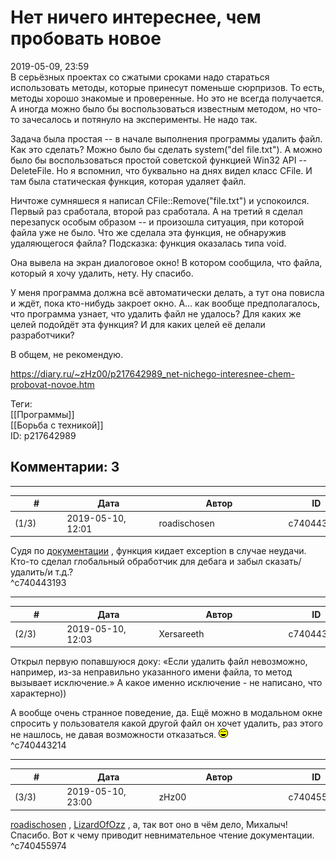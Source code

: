 Нет ничего интереснее, чем пробовать новое
==========================================

  
2019-05-09, 23:59  
 В серьёзных проектах со сжатыми сроками надо стараться использовать методы, которые принесут поменьше сюрпризов. То есть, методы хорошо знакомые и проверенные. Но это не всегда получается. А иногда можно было бы воспользоваться известным методом, но что-то зачесалось и потянуло на эксперименты. Не надо так.   
   
 Задача была простая -- в начале выполнения программы удалить файл. Как это сделать? Можно было бы сделать system("del file.txt"). А можно было бы воспользоваться простой советской функцией Win32 API -- DeleteFile. Но я вспомнил, что буквально на днях видел класс CFile. И там была статическая функция, которая удаляет файл.   
   
 Ничтоже сумняшеся я написал CFile::Remove("file.txt") и успокоился. Первый раз сработала, второй раз сработала. А на третий я сделал перезапуск особым образом -- и произошла ситуация, при которой файла уже не было. Что же сделала эта функция, не обнаружив удаляющегося файла? Подсказка: функция оказалась типа void.   
   
 Она вывела на экран диалоговое окно! В котором сообщила, что файла, который я хочу удалить, нету. Ну спасибо.   
   
 У меня программа должна всё автоматически делать, а тут она повисла и ждёт, пока кто-нибудь закроет окно. А... как вообще предполагалось, что программа узнает, что удалить файл не удалось? Для каких же целей подойдёт эта функция? И для каких целей её делали разработчики?   
   
 В общем, не рекомендую.   
  
<https://diary.ru/~zHz00/p217642989_net-nichego-interesnee-chem-probovat-novoe.htm>  
  
Теги:  
[[Программы]]  
[[Борьба с техникой]]  
ID: p217642989  


Комментарии: 3
--------------

  


---



|         #         |              Дата              |                     Автор                     |           ID           |
| --- | --- | --- | --- |
| (1/3) | 2019-05-10, 12:01 | roadischosen | c740443193 |

  
 Судя по  [документации](https://docs.microsoft.com/ru-ru/cpp/mfc/reference/cfile-class?view=vs-2019#remove)  , функция кидает exception в случае неудачи. Кто-то сделал глобальный обработчик для дебага и забыл сказать/удалить/и т.д.?   
 ^c740443193

---



|         #         |              Дата              |                     Автор                     |           ID           |
| --- | --- | --- | --- |
| (2/3) | 2019-05-10, 12:03 | Xersareeth | c740443214 |

  
 Открыл первую попавшуюся доку: «Если удалить файл невозможно, например, из-за неправильно указанного имени файла, то метод вызывает исключение.» А какое именно исключение - не написано, что характерно))   
   
 А вообще очень странное поведение, да. Ещё можно в модальном окне спросить у пользователя какой другой файл он хочет удалить, раз этого не нашлось, не давая возможности отказаться. ![:laugh:](pics/1126.gif)   
 ^c740443214

---



|         #         |              Дата              |                     Автор                     |           ID           |
| --- | --- | --- | --- |
| (3/3) | 2019-05-10, 23:00 | zHz00 | c740455974 |

  
  [roadischosen](http://roadischosen.diary.ru "Ugh")  ,  [LizardOfOzz](http://LizardsBurrow.diary.ru "One more night")  , а, так вот оно в чём дело, Михалыч! Спасибо. Вот к чему приводит невнимательное чтение документации.   
 ^c740455974